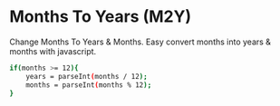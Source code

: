 # Months To Years (M2Y)
Change Months To Years &amp; Months. 
Easy convert months into years &amp; months with javascript. 
```sh
if(months >= 12){
    years = parseInt(months / 12);
    months = parseInt(months % 12);
}
```